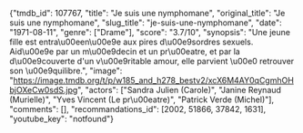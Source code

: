 {"tmdb_id": 107767, "title": "Je suis une nymphomane", "original_title": "Je suis une nymphomane", "slug_title": "je-suis-une-nymphomane", "date": "1971-08-11", "genre": ["Drame"], "score": "3.7/10", "synopsis": "Une jeune fille est entra\u00een\u00e9e aux pires d\u00e9sordres sexuels. Aid\u00e9e par un m\u00e9decin et un pr\u00eatre, et par la d\u00e9couverte d'un v\u00e9ritable amour, elle parvient \u00e0 retrouver son \u00e9quilibre.", "image": "https://image.tmdb.org/t/p/w185_and_h278_bestv2/xcX6M4AY0qCgmhOHbjOXeCw0sdS.jpg", "actors": ["Sandra Julien (Carole)", "Janine Reynaud (Murielle)", "Yves Vincent (Le pr\u00eatre)", "Patrick Verde (Michel)"], "comments": [], "recommandations_id": [2002, 51866, 37842, 1631], "youtube_key": "notfound"}